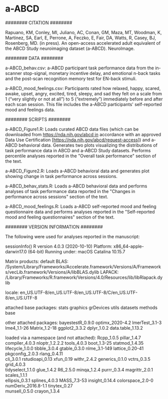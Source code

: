 # a-ABCD

########
CITATION
########

Rapuano, KM, Conley, MI, Juliano, AC, Conan, GM, Maza, MT, Woodman, K, Martinez, SA, Earl, E, Perrone, A, Feczko, E, Fair, DA, Watts, R, Casey, BJ, Rosenberg, MD. (in press). An open-access accelerated adult equivalent of the ABCD Study neuroimaging dataset (a-ABCD). NeuroImage.

########
DATA
########

a-ABCD_behav.csv: a-ABCD participant task performance data from the in-scanner stop-signal, monetary incentive delay, and emotional n-back tasks and the post-scan recognition memory test for EN-back stimuli. 

a-ABCD_mood_feelings.csv: Participants rated how relaxed, happy, scared, awake, upset, angry, excited, tired, sleepy, and sad they felt on a scale from 1 (“very slightly or not at all”) to 5 (“extremely”) immediately before and after each scan session. This file includes the a-ABCD participants' self-reported mood and feelings data. 

########
SCRIPTS
########

a-ABCD_Figure1.R: Loads curated ABCD data files (which can be downloaded from https://nda.nih.gov/abcd in accordance with an approved Data Use Certification [https://nda.nih.gov/abcd/request-access]) and a-ABCD behavioral data. Generates two plots visualizing the distributions of task performance data in ABCD and a-ABCD Study datasets. Performs percentile analyses reported in the "Overall task performance" section of the text.

a-ABCD_Figure2.R: Loads a-ABCD behavioral data and generates plot showing change in task performance across sessions. 

a-ABCD_behav_stats.R: Loads a-ABCD behavioral data and performs analyses of task performance data reported in the "Changes in performance across sessions" section of the text.

a-ABCD_mood_feelings.R: Loads a-ABCD self-reported mood and feeling questionnaire data and performs analyses reported in the "Self-reported mood and feeling questionnaires" section of the text.

########
VERSION INFORMATION
########

The following were used for analyses reported in the manuscript: 

 sessionInfo()
R version 4.0.3 (2020-10-10)
Platform: x86_64-apple-darwin17.0 (64-bit)
Running under: macOS Catalina 10.15.7

Matrix products: default
BLAS:   /System/Library/Frameworks/Accelerate.framework/Versions/A/Frameworks/vecLib.framework/Versions/A/libBLAS.dylib
LAPACK: /Library/Frameworks/R.framework/Versions/4.0/Resources/lib/libRlapack.dylib

locale:
en_US.UTF-8/en_US.UTF-8/en_US.UTF-8/C/en_US.UTF-8/en_US.UTF-8

attached base packages:
stats     graphics  grDevices utils     datasets  methods   base     

other attached packages:
bayestestR_0.9.0  optimx_2020-4.2   lmerTest_3.1-3    lme4_1.1-26       Matrix_1.2-18     ggplot2_3.3.2     dplyr_1.0.2       data.table_1.13.2

loaded via a namespace (and not attached):
Rcpp_1.0.5          pillar_1.4.7        compiler_4.0.3      nloptr_1.2.2.2      tools_4.0.3         boot_1.3-25         statmod_1.4.35     
lifecycle_1.0.0     tibble_3.0.4        gtable_0.3.0        nlme_3.1-149        lattice_0.20-41     pkgconfig_2.0.3     rlang_0.4.11       
cli_3.0.1           rstudioapi_0.13     xfun_0.19           withr_2.4.2         generics_0.1.0      vctrs_0.3.5         grid_4.0.3         
tidyselect_1.1.0    glue_1.4.2          R6_2.5.0            minqa_1.2.4         purrr_0.3.4         magrittr_2.0.1      scales_1.1.1       
ellipsis_0.3.1      splines_4.0.3       MASS_7.3-53         insight_0.14.4      colorspace_2.0-0    numDeriv_2016.8-1.1 tinytex_0.27       
munsell_0.5.0       crayon_1.3.4   
